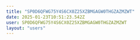```yaml
---
title: "SP0D6QFWG75Y4S6CX0Z25XZBMGAGW0THGZAZMZWT"
date: 2025-01-23T10:51:23.542Z
user: SP0D6QFWG75Y4S6CX0Z25XZBMGAGW0THGZAZMZWT
layout: "users"
---
```

    